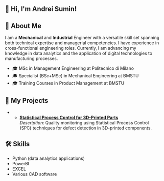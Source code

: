 ## 👋 Hi, I'm Andrei Sumin!

## 📘 About Me
I am a **Mechanical** and **Industrial** Engineer with a versatile skill set spanning both technical expertise and managerial competencies. I have experience in cross-functional engineering roles. Currently, I am advancing my knowledge in data analytics and the application of digital technologies to manufacturing processes.

- 🎓 MSc in Management Engineering at Politecnico di Milano
- 🎓 Specialist (BSc+MSc) in Mechanical Engineering at BMSTU
- 🎓 Training Courses in Product Management at BMSTU

## 📂 My Projects 
- - [**Statistical Process Control for 3D-Printed Parts**](link)  
  *Description:* Quality monitoring using Statistical Process Control (SPC) techniques for defect detection in 3D-printed components.




## 🛠 Skills
- Python (data analytics applications)
- PowerBI
- EXCEL
- Various CAD software
